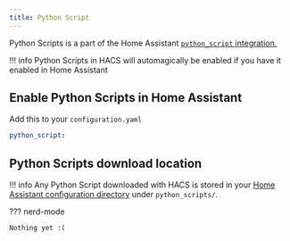 ```yaml
---
title: Python Script
---
```


Python Scripts is a part of the Home Assistant [`python_script` integration.](https://www.home-assistant.io/integrations/python_script/)

!!! info
    Python Scripts in HACS will automagically be enabled if you have it enabled in Home Assistant


## Enable Python Scripts in Home Assistant

Add this to your `configuration.yaml`

```yaml title="configuration.yaml"
python_script:
```

## Python Scripts download location

!!! info
    Any Python Script downloaded with HACS is stored in your [Home Assistant configuration directory](https://www.home-assistant.io/docs/configuration/#to-find-the-configuration-directory) under `python_scripts/`.

??? nerd-mode

    Nothing yet :(